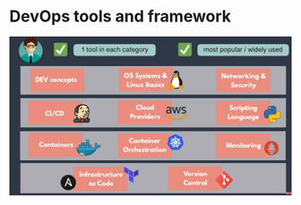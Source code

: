 # DevOps tools and framework

<p align="center"><img src="https://github.com/jcmeunier77code/My_cheat_sheets/blob/master/10.%20DevOps/img/devops_framework.png"></p>
